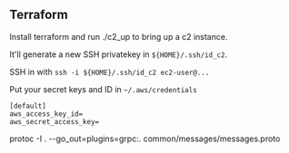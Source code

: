 ## Terraform

Install terraform and run ./c2_up to bring up a c2 instance.

It'll generate a new SSH privatekey in `${HOME}/.ssh/id_c2`.

SSH in with `ssh -i ${HOME}/.ssh/id_c2 ec2-user@...`

Put your secret keys and ID in `~/.aws/credentials`

```
[default]
aws_access_key_id=
aws_secret_access_key=
```
protoc -I . --go_out=plugins=grpc:. common/messages/messages.proto
